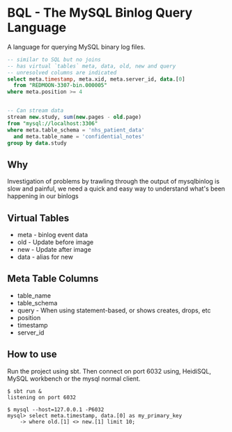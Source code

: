 BQL - The MySQL Binlog Query Language
=====================================

A language for querying MySQL binary log files.

```sql
-- similar to SQL but no joins
-- has virtual `tables` meta, data, old, new and query
-- unresolved columns are indicated
select meta.timestamp, meta.xid, meta.server_id, data.[0]
  from "REDMOON-3307-bin.000005"
where meta.position >= 4


-- Can stream data
stream new.study, sum(new.pages - old.page)
from "mysql://localhost:3306"
where meta.table_schema = 'nhs_patient_data'
  and meta.table_name = 'confidential_notes'
group by data.study
```

Why
---
Investigation of problems by trawling through the output of mysqlbinlog is slow
and painful, we need a quick and easy way to understand what's been happening
in our binlogs

Virtual Tables
--------------
* meta - binlog event data
* old - Update before image
* new - Update after image
* data - alias for new

Meta Table Columns
------------------
* table\_name
* table\_schema
* query - When using statement-based, or shows creates, drops, etc
* position
* timestamp
* server\_id

How to use
----------
Run the project using sbt. Then connect on port 6032 using, HeidiSQL,
MySQL workbench or the mysql normal client.

```
$ sbt run &
listening on port 6032
```

```
$ mysql --host=127.0.0.1 -P6032
mysql> select meta.timestamp, data.[0] as my_primary_key
    -> where old.[1] <> new.[1] limit 10;
```

